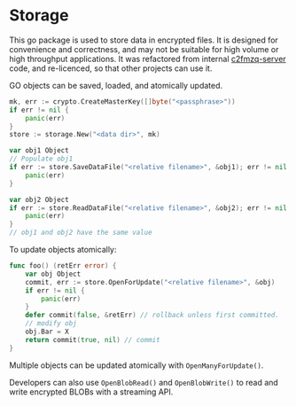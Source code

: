 # Storage

This go package is used to store data in encrypted files. It is designed for convenience and correctness, and may not be suitable for high volume or high throughput applications. It was refactored from internal [c2fmzq-server](https://github.com/c2FmZQ/c2FmZQ) code, and re-licenced, so that other projects can use it.

GO objects can be saved, loaded, and atomically updated.

```go
mk, err := crypto.CreateMasterKey([]byte("<passphrase>"))
if err != nil {
    panic(err)
}
store := storage.New("<data dir>", mk)

var obj1 Object
// Populate obj1
if err := store.SaveDataFile("<relative filename>", &obj1); err != nil {
    panic(err)
}

var obj2 Object
if err := store.ReadDataFile("<relative filename>", &obj2); err != nil {
    panic(err)
}
// obj1 and obj2 have the same value
```

To update objects atomically:
```go
func foo() (retErr error) {
    var obj Object
    commit, err := store.OpenForUpdate("<relative filename>", &obj)
    if err != nil {
        panic(err)
    }
    defer commit(false, &retErr) // rollback unless first committed.
    // modify obj
    obj.Bar = X
    return commit(true, nil) // commit
}
```

Multiple objects can be updated atomically with `OpenManyForUpdate()`.

Developers can also use `OpenBlobRead()` and `OpenBlobWrite()` to read and write encrypted BLOBs with a streaming API.

